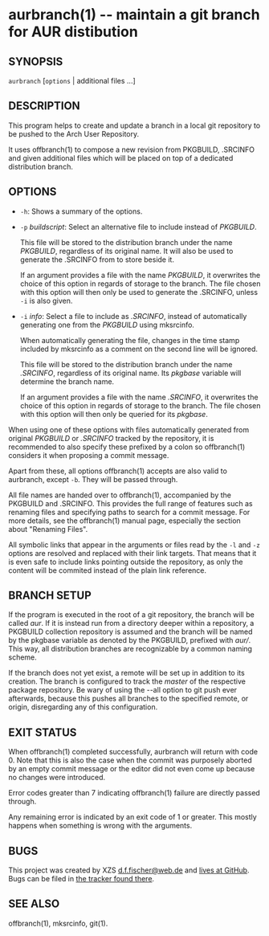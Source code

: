 aurbranch(1) -- maintain a git branch for AUR distibution
=========================================================

## SYNOPSIS

`aurbranch` [`options` | additional files ...]


## DESCRIPTION

This program helps to create and update a branch in a local git repository to be pushed to the Arch User Repository.

It uses offbranch(1) to compose a new revision from PKGBUILD, .SRCINFO and given additional files which will be placed on top of a dedicated distribution branch.


## OPTIONS

  - `-h`:
    Shows a summary of the options.

  - `-p` _buildscript_:
    Select an alternative file to include instead of _PKGBUILD_.

    This file will be stored to the distribution branch under the name _PKGBUILD_, regardless of its original name. It will also be used to generate the .SRCINFO from to store beside it.

    If an argument provides a file with the name _PKGBUILD_, it overwrites the choice of this option in regards of storage to the branch. The file chosen with this option will then only be used to generate the .SRCINFO, unless `-i` is also given.

  - `-i` _info_:
    Select a file to include as _.SRCINFO_, instead of automatically generating one from the _PKGBUILD_ using mksrcinfo.

    When automatically generating the file, changes in the time stamp included by mksrcinfo as a comment on the second line will be ignored.

    This file will be stored to the distribution branch under the name _.SRCINFO_, regardless of its original name. Its _pkgbase_ variable will determine the branch name.

    If an argument provides a file with the name _.SRCINFO_, it overwrites the choice of this option in regards of storage to the branch. The file chosen with this option will then only be queried for its _pkgbase_.

When using one of these options with files automatically generated from original _PKGBUILD_ or _.SRCINFO_ tracked by the repository, it is recommended to also specify these prefixed by a colon so offbranch(1) considers it when proposing a commit message.

Apart from these, all options offbranch(1) accepts are also valid to aurbranch, except `-b`. They will be passed through.

All file names are handed over to offbranch(1), accompanied by the PKGBUILD and .SRCINFO. This provides the full range of features such as renaming files and specifying paths to search for a commit message. For more details, see the offbranch(1) manual page, especially the section about "Renaming Files".

All symbolic links that appear in the arguments or files read by the `-l` and `-z` options are resolved and replaced with their link targets. That means that it is even safe to include links pointing outside the repository, as only the content will be commited instead of the plain link reference.


## BRANCH SETUP

If the program is executed in the root of a git repository, the branch will be called _aur_. If it is instead run from a directory deeper within a repository, a PKGBUILD collection repository is assumed and the branch will be named by the pkgbase variable as denoted by the PKGBUILD, prefixed with _aur/_. This way, all distribution branches are recognizable by a common naming scheme.

If the branch does not yet exist, a remote will be set up in addition to its creation. The branch is configured to track the _master_ of the respective package repository. Be wary of using the --all option to git push ever afterwards, because this pushes all branches to the specified remote, or origin, disregarding any of this configuration.


## EXIT STATUS

When offbranch(1) completed successfully, aurbranch will return with code 0. Note that this is also the case when the commit was purposely aborted by an empty commit message or the editor did not even come up because no changes were introduced.

Error codes greater than 7 indicating offbranch(1) failure are directly passed through.

Any remaining error is indicated by an exit code of 1 or greater. This mostly happens when something is wrong with the arguments.


## BUGS

This project was created by XZS <d.f.fischer@web.de> and [lives at GitHub](http://github.com/dffischer/pkgrepotools). Bugs can be filed in [the tracker found there](http://github.com/dffischer/pkgrepotools/issues).


## SEE ALSO

offbranch(1), mksrcinfo, git(1).

